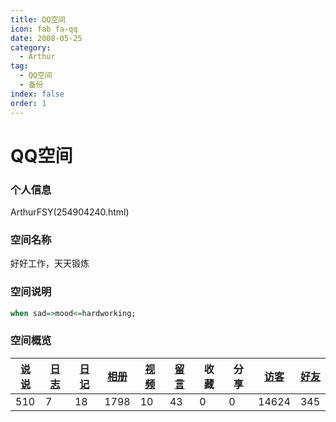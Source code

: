 ```yaml
---
title: QQ空间
icon: fab fa-qq
date: 2008-05-25
category:
  - Arthur
tag:
  - QQ空间
  - 备份
index: false
order: 1
---
```

# QQ空间

### 个人信息

ArthurFSY(254904240.html)

### 空间名称

好好工作，天天锻炼

### 空间说明

```VHDL
when sad=>mood<=hardworking;
```

### 空间概览

| [说说](/Arthur/Qzone/说说.html) | [日志](/Arthur/Qzone/日志) | [日记](/Arthur/Qzone/日记) | [相册](/Arthur/Qzone/相册) | [视频](/Arthur/Qzone/视频.html) | [留言](/Arthur/Qzone/留言.html) | 收藏 | 分享 | [访客](/Arthur/Qzone/访客.html) | [好友](/Arthur/Qzone/好友.html) |
| ---------------------------- | ----------------------- | ----------------------- | ----------------------- | ---------------------------- | ---------------------------- | ---- | ---- | ---------------------------- | ---------------------------- |
| 510                          | 7                       | 18                      | 1798                    | 10                           | 43                           | 0    | 0    | 14624                        | 345                          |

